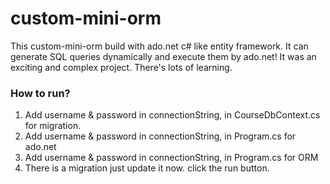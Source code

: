 # custom-mini-orm
 This custom-mini-orm build with ado.net c# like entity framework. It can generate SQL queries dynamically and execute them by ado.net! 
 It was an exciting and complex project. There's lots of learning.

### How to run?
1. Add username & password in connectionString, in CourseDbContext.cs for migration.
2. Add username & password in connectionString, in Program.cs for ado.net
3. Add username & password in connectionString, in Program.cs for ORM
4. There is a migration just update it now. click the run button.

